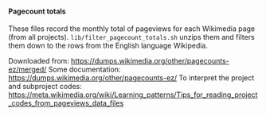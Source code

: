 #### Pagecount totals

These files record the monthly total of pageviews for each Wikimedia page (from all projects).
`lib/filter_pagecount_totals.sh` unzips them and filters them down to the rows from the English language Wikipedia.

Downloaded from: https://dumps.wikimedia.org/other/pagecounts-ez/merged/
Some documentation: https://dumps.wikimedia.org/other/pagecounts-ez/
To interpret the project and subproject codes: https://meta.wikimedia.org/wiki/Learning_patterns/Tips_for_reading_project_codes_from_pageviews_data_files
